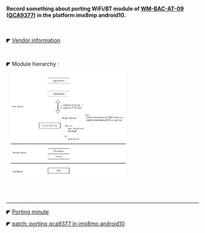 #### Record something about porting WiFi/BT module of [WM-BAC-AT-09](https://www.usiglobal.com/en/products?id=9b06a423-d87b-4479-9df6-172d9763db70#description) ([QCA9377](https://www.qualcomm.com/products/qca9377)) in the platform imx8mp android10.


</br>


◤ [Vendor information](https://github.com/tingkts/Android-WiFi-BT/blob/main/vendor%20info.md)


</br>


◤ Module hierarchy :


&ensp; <img src="./assets/module%20hierachy.png" width="60%" height="60%" alt="module hierachy"/>


</br>
</br>


******
◤ [Porting minute](https://github.com/tingkts/Android-WiFi-BT/blob/main/porting%20minute%20of%20android.md)

◤ [patch: porting qca9377 in imx8mp android10](.\patch%20of%20qca9377%20in%20imx8mp%20android10.zip)
